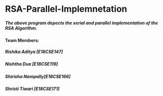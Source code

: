 # RSA-Parallel-Implemnetation
##### The above program depects the serial and parallel implementation of the RSA Algorithm.
#### Team Members:
##### Rishika Aditya [E18CSE147]
##### Nishtha Dua [E18CSE119]
##### Shirisha Nampally[E18CSE166]
##### Shristi Tiwari [E18CSE171]


